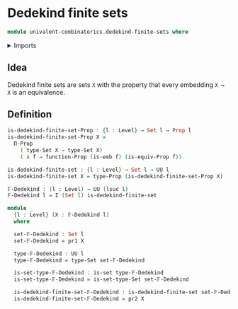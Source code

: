 # Dedekind finite sets

```agda
module univalent-combinatorics.dedekind-finite-sets where
```

<details><summary>Imports</summary>

```agda
open import foundation.dependent-pair-types
open import foundation.embeddings
open import foundation.equivalences
open import foundation.propositions
open import foundation.sets
open import foundation.universe-levels
```

</details>

## Idea

Dedekind finite sets are sets `X` with the property that every embedding `X ↪ X`
is an equivalence.

## Definition

```agda
is-dedekind-finite-set-Prop : {l : Level} → Set l → Prop l
is-dedekind-finite-set-Prop X =
  Π-Prop
    ( type-Set X → type-Set X)
    ( λ f → function-Prop (is-emb f) (is-equiv-Prop f))

is-dedekind-finite-set : {l : Level} → Set l → UU l
is-dedekind-finite-set X = type-Prop (is-dedekind-finite-set-Prop X)

𝔽-Dedekind : (l : Level) → UU (lsuc l)
𝔽-Dedekind l = Σ (Set l) is-dedekind-finite-set

module _
  {l : Level} (X : 𝔽-Dedekind l)
  where

  set-𝔽-Dedekind : Set l
  set-𝔽-Dedekind = pr1 X

  type-𝔽-Dedekind : UU l
  type-𝔽-Dedekind = type-Set set-𝔽-Dedekind

  is-set-type-𝔽-Dedekind : is-set type-𝔽-Dedekind
  is-set-type-𝔽-Dedekind = is-set-type-Set set-𝔽-Dedekind

  is-dedekind-finite-set-𝔽-Dedekind : is-dedekind-finite-set set-𝔽-Dedekind
  is-dedekind-finite-set-𝔽-Dedekind = pr2 X
```
